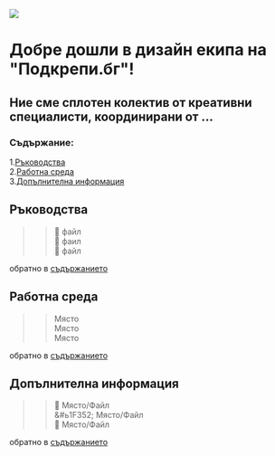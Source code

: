 ![](https://github.com/IrinaSpasova/Publishing-Placeholder/blob/main/img-design-team.png)

# Добре дошли в дизайн екипа на "Подкрепи.бг"!


## Ние сме сплотен колектив от креативни специалисти, координирани от ...

### Съдържание:

1.[Ръководства](https://github.com/IrinaSpasova/Publishing-Placeholder#%D1%80%D1%8A%D0%BA%D0%BE%D0%B2%D0%BE%D0%B4%D1%81%D1%82%D0%B2%D0%B0)<br>
2.[Работна среда](https://github.com/IrinaSpasova/Publishing-Placeholder#%D1%80%D0%B0%D0%B1%D0%BE%D1%82%D0%BD%D0%B0-%D1%81%D1%80%D0%B5%D0%B4%D0%B0)<br>
3.[Допълнителна информация](https://github.com/IrinaSpasova/Publishing-Placeholder#%D0%B4%D0%BE%D0%BF%D1%8A%D0%BB%D0%BD%D0%B8%D1%82%D0%B5%D0%BB%D0%BD%D0%B0-%D0%B8%D0%BD%D1%84%D0%BE%D1%80%D0%BC%D0%B0%D1%86%D0%B8%D1%8F)



## Ръководства
>> &#x1F4D7; файл<br>
>> &#x1F4D8; фаил<br>
>> &#x1F4D9; файл

обратно в [съдържанието](https://github.com/IrinaSpasova/Publishing-Placeholder/blob/main/README.md#%D0%BD%D0%B8%D0%B5-%D1%81%D0%BC%D0%B5-%D1%81%D0%BF%D0%BB%D0%BE%D1%82%D0%B5%D0%BD-%D0%BA%D0%BE%D0%BB%D0%B5%D0%BA%D1%82%D0%B8%D0%B2-%D0%BE%D1%82-%D0%BA%D1%80%D0%B5%D0%B0%D1%82%D0%B8%D0%B2%D0%BD%D0%B8-%D1%81%D0%BF%D0%B5%D1%86%D0%B8%D0%B0%D0%BB%D0%B8%D1%81%D1%82%D0%B8-%D0%BA%D0%BE%D0%BE%D1%80%D0%B4%D0%B8%D0%BD%D0%B8%D1%80%D0%B0%D0%BD%D0%B8-%D0%BE%D1%82-)

## Работна среда 

>> Място<br>
>> Място<br>
>> Място

обратно в [съдържанието](https://github.com/IrinaSpasova/Publishing-Placeholder/blob/main/README.md#%D0%BD%D0%B8%D0%B5-%D1%81%D0%BC%D0%B5-%D1%81%D0%BF%D0%BB%D0%BE%D1%82%D0%B5%D0%BD-%D0%BA%D0%BE%D0%BB%D0%B5%D0%BA%D1%82%D0%B8%D0%B2-%D0%BE%D1%82-%D0%BA%D1%80%D0%B5%D0%B0%D1%82%D0%B8%D0%B2%D0%BD%D0%B8-%D1%81%D0%BF%D0%B5%D1%86%D0%B8%D0%B0%D0%BB%D0%B8%D1%81%D1%82%D0%B8-%D0%BA%D0%BE%D0%BE%D1%80%D0%B4%D0%B8%D0%BD%D0%B8%D1%80%D0%B0%D0%BD%D0%B8-%D0%BE%D1%82-)

## Допълнителна информация

>> &#x1F34F; Място/Файл<br>
>> &#ь1F352; Място/Файл<br>
>> &#x1F353; Място/Файл

обратно в [съдържанието](https://github.com/IrinaSpasova/Publishing-Placeholder/blob/main/README.md#%D0%BD%D0%B8%D0%B5-%D1%81%D0%BC%D0%B5-%D1%81%D0%BF%D0%BB%D0%BE%D1%82%D0%B5%D0%BD-%D0%BA%D0%BE%D0%BB%D0%B5%D0%BA%D1%82%D0%B8%D0%B2-%D0%BE%D1%82-%D0%BA%D1%80%D0%B5%D0%B0%D1%82%D0%B8%D0%B2%D0%BD%D0%B8-%D1%81%D0%BF%D0%B5%D1%86%D0%B8%D0%B0%D0%BB%D0%B8%D1%81%D1%82%D0%B8-%D0%BA%D0%BE%D0%BE%D1%80%D0%B4%D0%B8%D0%BD%D0%B8%D1%80%D0%B0%D0%BD%D0%B8-%D0%BE%D1%82-)


